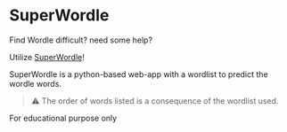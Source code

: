 # SuperWordle

Find Wordle difficult? need some help?

Utilize [SuperWordle](https://super-wordle.herokuapp.com/)!

SuperWordle is a python-based web-app with a wordlist to predict the wordle words.

> :warning: The order of words listed is a consequence of the wordlist used.


For educational purpose only

